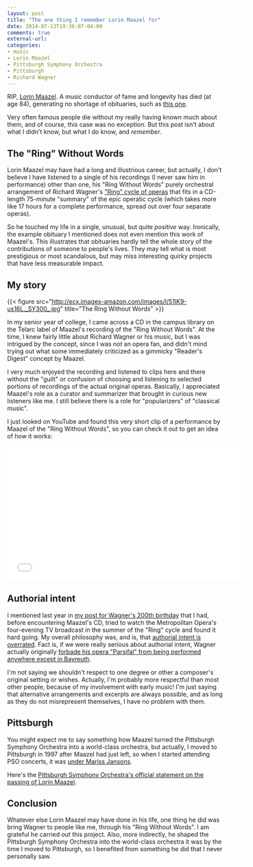 ```yaml
---
layout: post
title: "The one thing I remember Lorin Maazel for"
date: 2014-07-13T19:36:07-04:00
comments: true
external-url: 
categories: 
- music
- Lorin Maazel
- Pittsburgh Symphony Orchestra
- Pittsburgh
- Richard Wagner
---
```

RIP, [Lorin Maazel](http://en.wikipedia.org/wiki/Lorin_Maazel). A music conductor of fame and longevity has died (at age 84), generating no shortage of obituaries, such as [this one](http://www.nytimes.com/2014/07/14/arts/music/lorin-maazel-brilliant-intense-and-enigmatic-conductor-dies-at-84.html).

Very often famous people die without my really having known much about them, and of course, this case was no exception. But this post isn't about what I didn't know, but what I do know, and *remember*.

<!--more-->

## The "Ring" Without Words

Lorin Maazel may have had a long and illustrious career, but actually, I don't believe I have listened to a single of his recordings (I never saw him in performance) other than one, his "Ring Without Words" purely orchestral arrangement of Richard Wagner's ["Ring" cycle of operas](http://en.wikipedia.org/wiki/Der_Ring_des_Nibelungen) that fits in a CD-length 75-minute "summary" of the epic operatic cycle (which takes more like 17 hours for a complete performance, spread out over four separate operas).

So he touched my life in a single, unusual, but quite *positive* way. Ironically, the example obituary I mentioned does not even mention this work of Maazel's. This illustrates that obituaries hardly tell the whole story of the contributions of someone to people's lives. They may tell what is most prestigious or most scandalous, but may miss interesting quirky projects that have less measurable impact.

## My story

{{< figure src="http://ecx.images-amazon.com/images/I/51lK9-us16L._SY300_.jpg" title="The Ring Without Words" >}}

In my senior year of college, I came across a CD in the campus library on the Telarc label of Maazel's recording of the "Ring Without Words". At the time, I knew fairly little about Richard Wagner or his music, but I was intrigued by the concept, since I was *not* an opera fan, and didn't mind trying out what some immediately criticized as a gimmicky "Reader's Digest" concept by Maazel.

I very much enjoyed the recording and listened to clips here and there without the "guilt" or confusion of choosing and listening to selected portions of recordings of the actual original operas. Basically, I appreciated Maazel's role as a curator and summarizer that brought in curious new listeners like me. I still believe there is a role for "popularizers" of "classical music".

I just looked on YouTube and found this very short clip of a performance by Maazel of the "Ring Without Words", so you can check it out to get an idea of how it works:

<iframe width="560" height="315" src="//www.youtube.com/embed/h9ObRSy3D1E" frameborder="0" allowfullscreen></iframe>

## Authorial intent

I mentioned last year in [my post for Wagner's 200th birthday](/blog/2013/05/22/reflections-on-richard-wagners-200th-birthday/) that I had, before encountering Maazel's CD, tried to watch the Metropolitan Opera's four-evening TV broadcast in the summer of the "Ring" cycle and found it hard going. My overall philosophy was, and is, that [authorial intent is overrated](/blog/2013/05/24/why-i-will-always-pronounce-gif-like-gift-and-not-like-jif/). Fact is, if we were really serious about authorial intent, Wagner actually originally [forbade his opera "Parsifal" from being performed anywhere except in Bayreuth](http://en.wikipedia.org/wiki/Parsifal#The_ban_on_Parsifal_outside_Bayreuth).

I'm not saying we shouldn't respect to one degree or other a composer's original setting or wishes. Actually, I'm probably more respectful than most other people, because of my involvement with early music! I'm just saying that alternative arrangements and excerpts are always possible, and as long as they do not misrepresent themselves, I have no problem with them.

## Pittsburgh

You might expect me to say something how Maazel turned the Pittsburgh Symphony Orchestra into a world-class orchestra, but actually, I moved to Pittsburgh in 1997 after Maazel had just left, so when I started attending PSO concerts, it was [under Mariss Jansons](/blog/2012/06/08/heinz-hall-memories-at-the-pittsburgh-symphony-being-shocked-out-of-my-mind-upon-experiencing-prokofievs-second-piano-concerto-for-the-first-time/).

Here's the [Pittsburgh Symphony Orchestra's official statement on the passing of Lorin Maazel](http://blogs.pittsburghsymphony.org/2014/07/statement-on-the-death-of-former-pittsburgh-symphony-orchestra-music-director-lorin-maazel/).

## Conclusion

Whatever else Lorin Maazel may have done in his life, one thing he did was bring Wagner to people like me, through his "Ring Without Words". I am grateful he carried out this project. Also, more indirectly, he shaped the Pittsburgh Symphony Orchestra into the world-class orchestra it was by the time I moved to Pittsburgh, so I benefited from something he did that I never personally saw.
